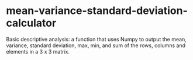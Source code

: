 # mean-variance-standard-deviation-calculator
Basic descriptive analysis: a function that uses Numpy to output the mean, variance, standard deviation, max, min, and sum of the rows, columns and elements in a 3 x 3 matrix.
